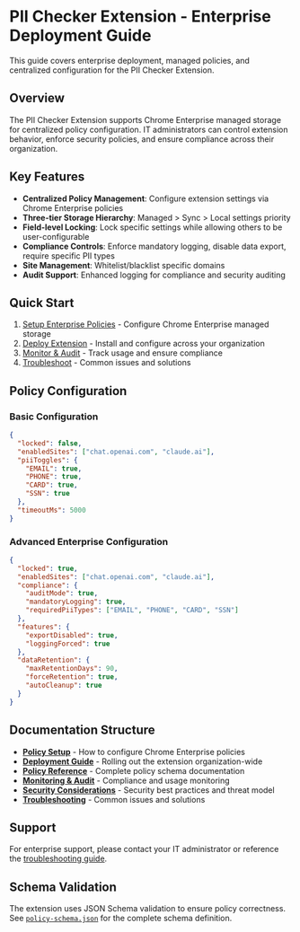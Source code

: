 # PII Checker Extension - Enterprise Deployment Guide

This guide covers enterprise deployment, managed policies, and centralized configuration for the PII Checker Extension.

## Overview

The PII Checker Extension supports Chrome Enterprise managed storage for centralized policy configuration. IT administrators can control extension behavior, enforce security policies, and ensure compliance across their organization.

## Key Features

- **Centralized Policy Management**: Configure extension settings via Chrome Enterprise policies
- **Three-tier Storage Hierarchy**: Managed > Sync > Local settings priority
- **Field-level Locking**: Lock specific settings while allowing others to be user-configurable
- **Compliance Controls**: Enforce mandatory logging, disable data export, require specific PII types
- **Site Management**: Whitelist/blacklist specific domains
- **Audit Support**: Enhanced logging for compliance and security auditing

## Quick Start

1. [Setup Enterprise Policies](./policy-setup.md) - Configure Chrome Enterprise managed storage
2. [Deploy Extension](./deployment.md) - Install and configure across your organization
3. [Monitor & Audit](./monitoring.md) - Track usage and ensure compliance
4. [Troubleshoot](./troubleshooting.md) - Common issues and solutions

## Policy Configuration

### Basic Configuration

```json
{
  "locked": false,
  "enabledSites": ["chat.openai.com", "claude.ai"],
  "piiToggles": {
    "EMAIL": true,
    "PHONE": true,
    "CARD": true,
    "SSN": true
  },
  "timeoutMs": 5000
}
```

### Advanced Enterprise Configuration

```json
{
  "locked": true,
  "enabledSites": ["chat.openai.com", "claude.ai"],
  "compliance": {
    "auditMode": true,
    "mandatoryLogging": true,
    "requiredPiiTypes": ["EMAIL", "PHONE", "CARD", "SSN"]
  },
  "features": {
    "exportDisabled": true,
    "loggingForced": true
  },
  "dataRetention": {
    "maxRetentionDays": 90,
    "forceRetention": true,
    "autoCleanup": true
  }
}
```

## Documentation Structure

- **[Policy Setup](./policy-setup.md)** - How to configure Chrome Enterprise policies
- **[Deployment Guide](./deployment.md)** - Rolling out the extension organization-wide  
- **[Policy Reference](./policy-reference.md)** - Complete policy schema documentation
- **[Monitoring & Audit](./monitoring.md)** - Compliance and usage monitoring
- **[Security Considerations](./security.md)** - Security best practices and threat model
- **[Troubleshooting](./troubleshooting.md)** - Common issues and solutions

## Support

For enterprise support, please contact your IT administrator or reference the [troubleshooting guide](./troubleshooting.md).

## Schema Validation

The extension uses JSON Schema validation to ensure policy correctness. See [`policy-schema.json`](./policy-schema.json) for the complete schema definition.
